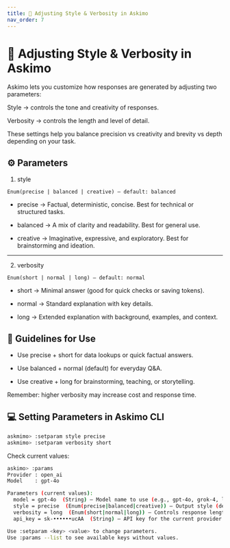 ```yaml
---
title: 🎨 Adjusting Style & Verbosity in Askimo
nav_order: 7
---
```


# 🎨 Adjusting Style & Verbosity in Askimo

Askimo lets you customize how responses are generated by adjusting two parameters:

Style → controls the tone and creativity of responses.

Verbosity → controls the length and level of detail.

These settings help you balance precision vs creativity and brevity vs depth depending on your task.

## ⚙️ Parameters
1. style

`Enum(precise | balanced | creative) – default: balanced`

* precise → Factual, deterministic, concise. Best for technical or structured tasks.

* balanced → A mix of clarity and readability. Best for general use.

* creative → Imaginative, expressive, and exploratory. Best for brainstorming and ideation.

---

2. verbosity

`Enum(short | normal | long) – default: normal`

* short → Minimal answer (good for quick checks or saving tokens).

* normal → Standard explanation with key details.

* long → Extended explanation with background, examples, and context.

## 📖 Guidelines for Use

* Use precise + short for data lookups or quick factual answers.

* Use balanced + normal (default) for everyday Q&A.

* Use creative + long for brainstorming, teaching, or storytelling.

Remember: higher verbosity may increase cost and response time.

## 💻 Setting Parameters in Askimo CLI

```bash
askmimo> :setparam style precise
askmimo> :setparam verbosity short
```

Check current values:
```bash
askimo> :params
Provider : open_ai
Model    : gpt-4o

Parameters (current values):
  model = gpt-4o  (String) – Model name to use (e.g., gpt-4o, grok-4, llama3)
  style = precise  (Enum(precise|balanced|creative)) – Output style (determinism vs. creativity)  (suggestions: precise, balanced, creative)
  verbosity = long  (Enum(short|normal|long)) – Controls response length/cost  (suggestions: short, normal, long)
  api_key = sk-••••••ucAA  (String) – API key for the current provider

Use :setparam <key> <value> to change parameters.
Use :params --list to see available keys without values.
```